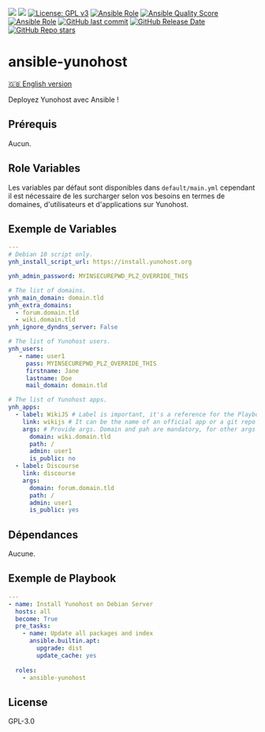[![](https://img.shields.io/liberapay/receives/cchaudier.svg?logo=liberapay)](https://liberapay.com/cchaudier/donate)
[![](https://lab.frogg.it/lydra/yunohost/ansible-yunohost/badges/main/pipeline.svg)](https://lab.frogg.it/lydra/yunohost/ansible-yunohost/-/pipelines)
[![License: GPL v3](https://img.shields.io/badge/License-GPL%20v3-blue.svg)](http://www.gnu.org/licenses/gpl-3.0)
[![Ansible Role](https://img.shields.io/ansible/role/56536)](https://galaxy.ansible.com/lydra/yunohost)
[![Ansible Quality Score](https://img.shields.io/ansible/quality/56536)](https://galaxy.ansible.com/lydra/yunohost)
[![Ansible Role](https://img.shields.io/ansible/role/d/56536)](https://galaxy.ansible.com/lydra/yunohost)
[![GitHub last commit](https://img.shields.io/github/last-commit/LydraFr/ansible-yunohost)](https://github.com/LydraFr/ansible-yunohost)
[![GitHub Release Date](https://img.shields.io/github/release-date/LydraFr/ansible-yunohost)](https://github.com/LydraFr/ansible-yunohost)
[![GitHub Repo stars](https://img.shields.io/github/stars/LydraFr/ansible-yunohost?style=social)](https://github.com/LydraFr/ansible-yunohost)

# ansible-yunohost
[🇬🇧 English version](README.md)

Deployez Yunohost avec Ansible !

## Prérequis

Aucun.

## Role Variables
Les variables par défaut sont disponibles dans `default/main.yml` cependant il est nécessaire de les surcharger selon vos besoins en termes de domaines, d'utilisateurs et d'applications sur Yunohost.

## Exemple de Variables
```yml
---
# Debian 10 script only.
ynh_install_script_url: https://install.yunohost.org

ynh_admin_password: MYINSECUREPWD_PLZ_OVERRIDE_THIS

# The list of domains.
ynh_main_domain: domain.tld
ynh_extra_domains: 
  - forum.domain.tld
  - wiki.domain.tld
ynh_ignore_dyndns_server: False

# The list of Yunohost users.
ynh_users: 
   - name: user1
     pass: MYINSECUREPWD_PLZ_OVERRIDE_THIS
     firstname: Jane
     lastname: Doe 
     mail_domain: domain.tld 

# The list of Yunohost apps.
ynh_apps: 
  - label: WikiJS # Label is important, it's a reference for the Playbook.
    link: wikijs # It can be the name of an official app or a git repo link.
    args: # Provide args. Domain and pah are mandatory, for other args read manifest.json of app.
      domain: wiki.domain.tld
      path: /
      admin: user1 
      is_public: no
  - label: Discourse
    link: discourse 
    args:
      domain: forum.domain.tld
      path: /
      admin: user1 
      is_public: yes
```
## Dépendances

Aucune.

## Exemple de Playbook
```yml
---
- name: Install Yunohost on Debian Server
  hosts: all
  become: True
  pre_tasks:
    - name: Update all packages and index
      ansible.builtin.apt:
        upgrade: dist
        update_cache: yes
    
  roles:
    - ansible-yunohost
```

## License

GPL-3.0
